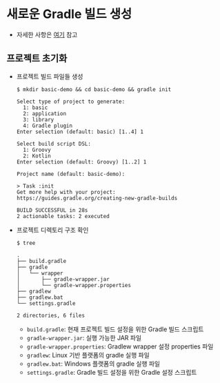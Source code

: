 # 새로운 Gradle 빌드 생성
- 자세한 사항은 [여기](https://guides.gradle.org/creating-new-gradle-builds/) 참고

## 프로젝트 초기화
- 프로젝트 빌드 파일들 생성
  ```
  $ mkdir basic-demo && cd basic-demo && gradle init
  
  Select type of project to generate:
    1: basic
    2: application
    3: library
    4: Gradle plugin
  Enter selection (default: basic) [1..4] 1
  
  Select build script DSL:
    1: Groovy
    2: Kotlin
  Enter selection (default: Groovy) [1..2] 1
  
  Project name (default: basic-demo):
  
  > Task :init
  Get more help with your project: https://guides.gradle.org/creating-new-gradle-builds
  
  BUILD SUCCESSFUL in 28s
  2 actionable tasks: 2 executed
  ```
  
- 프로젝트 디렉토리 구조 확인
  ```
  $ tree
  
  .
  ├── build.gradle
  ├── gradle
  │   └── wrapper
  │       ├── gradle-wrapper.jar
  │       └── gradle-wrapper.properties
  ├── gradlew
  ├── gradlew.bat
  └── settings.gradle
  
  2 directories, 6 files
  ```
  - `build.gradle`: 현재 프로젝트 빌드 설정을 위한 Gradle 빌드 스크립트
  - `gradle-wrapper.jar`: 실행 가능한 JAR 파일
  - `gradle-wrapper.properties`: Gradlew wrapper 설정 properties 파일
  - `gradlew`: Linux 기반 플랫폼의 gradle 실행 파일
  - `gradlew.bat`: Windows 플랫폼의 gradle 실행 파일
  - `settings.gradle`: Gradle 빌드 설정을 위한 Gradle 설정 스크립트
